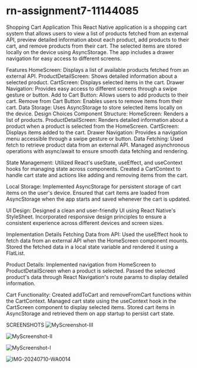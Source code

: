 # rn-assignment7-11144085
Shopping Cart Application
This React Native application is a shopping cart system that allows users to view a list of products fetched from an external API, preview detailed information about each product, add products to their cart, and remove products from their cart. The selected items are stored locally on the device using AsyncStorage. The app includes a drawer navigation for easy access to different screens.

Features
HomeScreen: Displays a list of available products fetched from an external API.
ProductDetailScreen: Shows detailed information about a selected product.
CartScreen: Displays selected items in the cart.
Drawer Navigation: Provides easy access to different screens through a swipe gesture or button.
Add to Cart Button: Allows users to add products to their cart.
Remove from Cart Button: Enables users to remove items from their cart.
Data Storage: Uses AsyncStorage to store selected items locally on the device.
Design Choices
Component Structure:
HomeScreen: Renders a list of products.
ProductDetailScreen: Renders detailed information about a product when a product is selected from the HomeScreen.
CartScreen: Displays items added to the cart.
Drawer Navigation: Provides a navigation menu accessible through a swipe gesture or button.
Data Fetching: Used fetch to retrieve product data from an external API. Managed asynchronous operations with async/await to ensure smooth data fetching and rendering.

State Management: Utilized React's useState, useEffect, and useContext hooks for managing state across components. Created a CartContext to handle cart state and actions like adding and removing items from the cart.

Local Storage: Implemented AsyncStorage for persistent storage of cart items on the user's device. Ensured that cart items are loaded from AsyncStorage when the app starts and saved whenever the cart is updated.

UI Design: Designed a clean and user-friendly UI using React Native's StyleSheet. Incorporated responsive design principles to ensure a consistent experience across different devices and screen sizes.

Implementation Details
Fetching Data from API: Used the useEffect hook to fetch data from an external API when the HomeScreen component mounts. Stored the fetched data in a local state variable and rendered it using a FlatList.

Product Details: Implemented navigation from HomeScreen to ProductDetailScreen when a product is selected. Passed the selected product's data through React Navigation's route params to display detailed information.

Cart Functionality: Created addToCart and removeFromCart functions within the CartContext. Managed cart state using the useContext hook in the CartScreen component to display selected items. Stored cart items in AsyncStorage and retrieved them on app startup to persist cart state.

SCREENSHOTS
![MyScreenshot-III](https://github.com/Bansah-Kplorla/rn-assignment7-11144085/assets/170067731/b41f2705-33fd-4192-a76b-1434c5879581)


![MyScreenshot-II](https://github.com/Bansah-Kplorla/rn-assignment7-11144085/assets/170067731/2a48ca4e-f966-4c8b-9beb-17bca0a66fb8)


![MyScreenshot-I](https://github.com/Bansah-Kplorla/rn-assignment7-11144085/assets/170067731/3797525e-ee56-4d35-95ae-9255f152ee2c)

![IMG-20240710-WA0014](https://github.com/Bansah-Kplorla/rn-assignment7-11144085/assets/170067731/99020aa6-2fa9-4ecb-bcb9-dc9037f86616)







